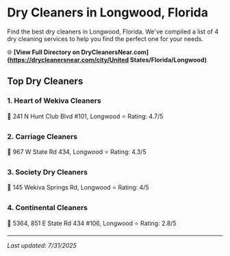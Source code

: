 # Dry Cleaners in Longwood, Florida

Find the best dry cleaners in Longwood, Florida. We've compiled a list of 4 dry cleaning services to help you find the perfect one for your needs.

🌐 **[View Full Directory on DryCleanersNear.com](https://drycleanersnear.com/city/United States/Florida/Longwood)**

## Top Dry Cleaners

### 1. Heart of Wekiva Cleaners
📍 241 N Hunt Club Blvd #101, Longwood
⭐ Rating: 4.7/5

### 2. Carriage Cleaners
📍 967 W State Rd 434, Longwood
⭐ Rating: 4.3/5

### 3. Society Dry Cleaners
📍 145 Wekiva Springs Rd, Longwood
⭐ Rating: 4/5

### 4. Continental Cleaners
📍 5364, 851 E State Rd 434 #106, Longwood
⭐ Rating: 2.8/5


---

*Last updated: 7/31/2025*
